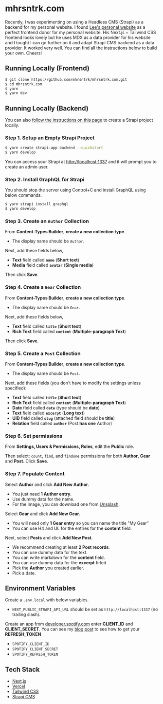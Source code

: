 # mhrsntrk.com

Recently, I was experimenting on using a Headless CMS (Strapi) as a backend for my personal website. I found [Lee's personal website](https://leerob.io) as a perfect frontend donor for my personal website.
His Next.js + Tailwind CSS frontend looks lovely but he uses MDX as a data provider for his website and I tought I can go further on it and adapt Strapi CMS backend as a data provider. It worked very well.
You can find all the instructions below to build your own. Cheers!

## Running Locally (Frontend)

```bash
$ git clone https://github.com/mhrsntrk/mhrsntrk.com.git
$ cd mhrsntrk.com
$ yarn
$ yarn dev
```

## Running Locally (Backend)

You can also [follow the instructions on this page](https://strapi.io/documentation/v3.x/installation/cli.html) to create a Strapi project locally.

### Step 1. Setup an Empty Strapi Project

```bash
$ yarn create strapi-app backend --quickstart
$ yarn develop
```
You can access your Strapi at [http://localhost:1337](http://localhost:1337) and it will prompt you to create an admin user. 

### Step 2. Install GraphQL for Strapi

You should stop the server using Control+C and install GraphQL using below commands. 

```bash
$ yarn strapi install graphql
$ yarn develop
```

### Step 3. Create an `Author` Collection

From **Content-Types Builder**, **create a new collection type**.

- The display name should be `Author`.

Next, add these fields below,

- **Text** field called **`name`** (**Short text**)
- **Media** field called **`avatar`** (**Single media**)

Then click **Save**.

### Step 4. Create a `Gear` Collection

From **Content-Types Builder**, **create a new collection type**.

- The display name should be `Gear`.

Next, add these fields below,

- **Text** field called **`title`** (**Short text**)
- **Rich Text** field called **`content`** (**Multiple-paragraph Text**)

Then click **Save**.

### Step 5. Create a `Post` Collection

From **Content-Types Builder**, **create a new collection type**.

- The display name should be `Post`.

Next, add these fields (you don't have to modify the settings unless specified):

- **Text** field called **`title`** (**Short text**)
- **Rich Text** field called **`content`** (**Multiple-paragraph Text**)
- **Date** field called **`date`** (type should be **date**)
- **Text** field called **`excerpt`** (**Long text**)
- **UID** field called **`slug`** (attached field should be **title**)
- **Relation** field called **`author`** (Post **has one** Author)

### Step 6. Set permissions

From **Settings, Users & Permissions, Roles**, edit the **Public** role.

Then select: `count`, `find`, and `findone` permissions for both **Author**, **Gear** and **Post**. Click **Save**.

### Step 7. Populate Content

Select **Author** and click **Add New Author**.

- You just need **1 Author entry**.
- Use dummy data for the name.
- For the image, you can download one from [Unsplash](https://unsplash.com/).

Select **Gear** and click **Add New Gear**.

- You will need only **1 Gear entry** so you can name the title "My Gear"
- You can use H4 and UL for the entries for the **content** field. 

Next, select **Posts** and click **Add New Post**.

- We recommend creating at least **2 Post records**.
- You can use dummy data for the text.
- You can write markdown for the **content** field.
- You can use dummy data for the **excerpt** firled.
- Pick the **Author** you created earlier.
- Pick a date.

## Environment Variables

Create a `.env.local` with below variables. 

- `NEXT_PUBLIC_STRAPI_API_URL` should be set as `http://localhost:1337` (no trailing slash).

Create an app from [developer.spotify.com](https://developer.spotify.com/) enter **CLIENT_ID** and **CLIENT_SECRET**. 
You can see my [blog post](https://mhrsntrk.com) to see how to get your **REFRESH_TOKEN**

- `SPOTIFY_CLIENT_ID`
- `SPOTIFY_CLIENT_SECRET`
- `SPOTIFY_REFRESH_TOKEN`

## Tech Stack

- [Next.js](https://nextjs.org/)
- [Vercel](https://vercel.com)
- [Tailwind CSS](https://tailwindcss.com/)
- [Strapi CMS](https://strapi.io/)
